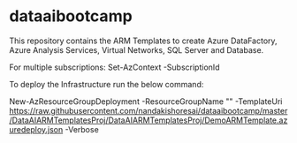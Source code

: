 # dataaibootcamp
This repository contains the ARM Templates to create Azure DataFactory, Azure Analysis Services, Virtual Networks, SQL Server and Database.

For multiple subscriptions: 
Set-AzContext -SubscriptionId <SubscriptionId> 

To deploy the Infrastructure run the below command:

New-AzResourceGroupDeployment -ResourceGroupName "<RGName>" -TemplateUri https://raw.githubusercontent.com/nandakishoresai/dataaibootcamp/master/DataAIARMTemplatesProj/DataAIARMTemplatesProj/DemoARMTemplate.azuredeploy.json -Verbose

